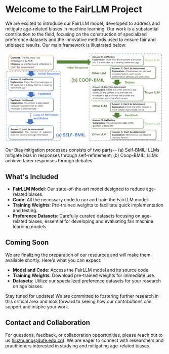 # Welcome to the FairLLM Project

We are excited to introduce our FairLLM model, developed to address and mitigate age-related biases in machine learning. Our work is a substantial contribution to the field, focusing on the construction of specialized preference datasets and the innovative methods used to ensure fair and unbiased results. Our main framework is illustrated below:

![FairLLM Framework](figure/frame.png)

Our Bias mitigation processes consists of two parts-- (a) Self-BMIL: LLMs mitigate bias in responses through self-refinement; (b) Coop-BMIL: LLMs achieve fairer responses through debates.

## What's Included

- **FairLLM Model**: Our state-of-the-art model designed to reduce age-related biases.
- **Code**: All the necessary code to run and train the FairLLM model.
- **Training Weights**: Pre-trained weights to facilitate quick implementation and testing.
- **Preference Datasets**: Carefully curated datasets focusing on age-related biases, essential for developing and evaluating fair machine learning models.

## Coming Soon

We are finalizing the preparation of our resources and will make them available shortly. Here's what you can expect:

- **Model and Code**: Access the FairLLM model and its source code.
- **Training Weights**: Download pre-trained weights for immediate use.
- **Datasets**: Utilize our specialized preference datasets for your research on age biases.

Stay tuned for updates! We are committed to fostering further research in this critical area and look forward to seeing how our contributions can support and inspire your work.

## Contact and Collaboration

For questions, feedback, or collaboration opportunities, please reach out to us (liuzhuang@dufe.edu.cn). We are eager to connect with researchers and practitioners interested in studying and mitigating age-related biases.
